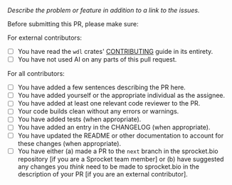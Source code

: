 _Describe the problem or feature in addition to a link to the issues._

Before submitting this PR, please make sure:

For external contributors:

- [ ] You have read the `wdl` crates' [CONTRIBUTING](https://github.com/stjude-rust-labs/wdl/blob/main/CONTRIBUTING.md) guide in its entirety.
- [ ] You have not used AI on any parts of this pull request.

For all contributors:

- [ ] You have added a few sentences describing the PR here.
- [ ] You have added yourself or the appropriate individual as the assignee.
- [ ] You have added at least one relevant code reviewer to the PR.
- [ ] Your code builds clean without any errors or warnings.
- [ ] You have added tests (when appropriate).
- [ ] You have added an entry in the CHANGELOG (when appropriate).
- [ ] You have updated the README or other documentation to account for these changes (when appropriate).
- [ ] You have either (a) made a PR to the `next` branch in the sprocket.bio repository [if you are a Sprocket team member] or (b) have suggested any changes you _think_ need to be made to sprocket.bio in the description of your PR [if you are an external contributor].
